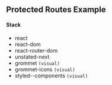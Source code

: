 ## Protected Routes Example

#### Stack

- react
- react-dom
- react-router-dom
- unstated-next
- grommet `(visual)`
- grommet-icons `(visual)`
- styled--components `(visual)`
